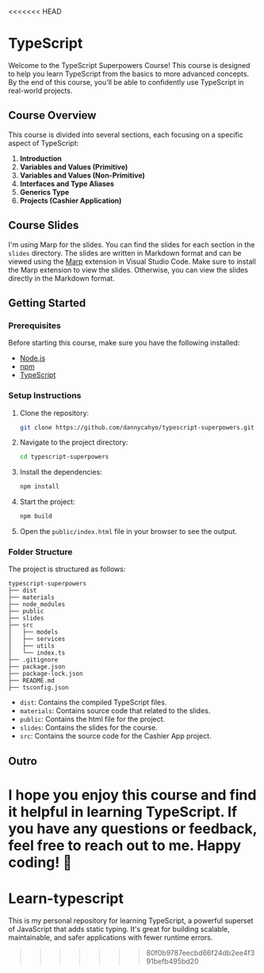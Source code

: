 <<<<<<< HEAD
# TypeScript

Welcome to the TypeScript Superpowers Course! This course is designed to help you learn TypeScript from the basics to more advanced concepts. By the end of this course, you'll be able to confidently use TypeScript in real-world projects.

## Course Overview

This course is divided into several sections, each focusing on a specific aspect of TypeScript:

1. **Introduction**
2. **Variables and Values (Primitive)**
3. **Variables and Values (Non-Primitive)**
4. **Interfaces and Type Aliases**
5. **Generics Type**
6. **Projects (Cashier Application)**

## Course Slides

I'm using Marp for the slides. You can find the slides for each section in the `slides` directory. The slides are written in Markdown format and can be viewed using the [Marp](https://marketplace.visualstudio.com/items?itemName=marp-team.marp-vscode) extension in Visual Studio Code. Make sure to install the Marp extension to view the slides. Otherwise, you can view the slides directly in the Markdown format.

## Getting Started

### Prerequisites

Before starting this course, make sure you have the following installed:

- [Node.js](https://nodejs.org/)
- [npm](https://www.npmjs.com/)
- [TypeScript](https://www.typescriptlang.org/)

### Setup Instructions

1. Clone the repository:
   ```bash
   git clone https://github.com/dannycahyo/typescript-superpowers.git
   ```
2. Navigate to the project directory:
   ```bash
   cd typescript-superpowers
   ```
3. Install the dependencies:
   ```bash
   npm install
   ```
4. Start the project:
   ```bash
   npm build
   ```
5. Open the `public/index.html` file in your browser to see the output.

### Folder Structure

The project is structured as follows:

```
typescript-superpowers
├── dist
├── materials
├── node_modules
├── public
├── slides
├── src
│   ├── models
│   ├── services
│   ├── utils
│   └── index.ts
├── .gitignore
├── package.json
├── package-lock.json
├── README.md
├── tsconfig.json
```

- `dist`: Contains the compiled TypeScript files.
- `materials`: Contains source code that related to the slides.
- `public`: Contains the html file for the project.
- `slides`: Contains the slides for the course.
- `src`: Contains the source code for the Cashier App project.

## Outro

I hope you enjoy this course and find it helpful in learning TypeScript. If you have any questions or feedback, feel free to reach out to me. Happy coding! 🚀
=======
# Learn-typescript
This is my personal repository for learning TypeScript, a powerful superset of JavaScript that adds static typing. It's great for building scalable, maintainable, and safer applications with fewer runtime errors.
>>>>>>> 80f0b9787eecbd66f24db2ee4f391befb495bd20
